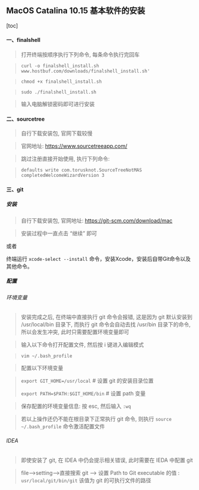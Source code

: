 ## MacOS Catalina 10.15 基本软件的安装

[toc]

#### 一、finalshell

>打开终端按顺序执行下列命令, 每条命令执行完回车

>`curl -o finalshell_install.sh www.hostbuf.com/downloads/finalshell_install.sh'`

> `chmod +x finalshell_install.sh`

> `sudo ./finalshell_install.sh`

> 输入电脑解锁密码即可进行安装

#### 二、sourcetree

> 自行下载安装包, 官网下载较慢

> 官网地址: https://www.sourcetreeapp.com/

> 跳过注册直接开始使用, 执行下列命令:

> `defaults write com.torusknot.SourceTreeNotMAS completedWelcomeWizardVersion 3`

#### 三、git

##### 安装

> 自行下载安装包, 官网地址: https://git-scm.com/download/mac

> 安装过程中一直点击 “继续” 即可

或者

终端运行 `xcode-select --install` 命令，安装Xcode，安装后自带Git命令以及其他命令。

##### 配置

###### 环境变量

>安装完成之后, 在终端中直接执行 git 命令会报错, 这是因为 git 默认安装到 /usr/local/bin 目录下, 而执行 git 命令会自动去找 /usr/bin 目录下的命令, 所以会发生冲突, 此时只需要配置环境变量即可

>输入以下命令打开配置文件, 然后按 i 键进入编辑模式

> `vim ~/.bash_profile`

> 配置以下环境变量

> `export GIT_HOME=/usr/local`		# 设置 git 的安装目录位置
>
> `export PATH=$PATH:$GIT_HOME/bin`		# 设置 path 变量

> 保存配置的环境变量信息: 按 esc, 然后输入 `:wq` 

> 若以上操作还仍不能在根目录下正常执行 git 命令, 则执行 `source ~/.bash_profile` 命令激活配置文件

###### IDEA

> 即使安装了 git, 在 IDEA 中仍会提示相关错误, 此时需要在 IEDA 中配置 git

> file-->setting-->直接搜索 git --> 设置 Path to Git executable 的值 : `usr/local/git/bin/git` 该值为 git 的可执行文件的路径
